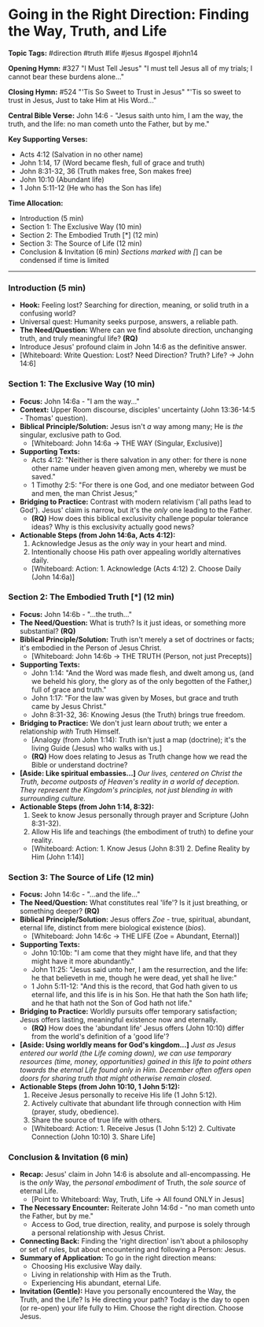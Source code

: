 # Going in the Right Direction: Finding the Way, Truth, and Life

**Topic Tags:** #direction #truth #life #jesus #gospel #john14

**Opening Hymn:** #327 "I Must Tell Jesus"
"I must tell Jesus all of my trials; I cannot bear these burdens alone..."

**Closing Hymn:** #524 "'Tis So Sweet to Trust in Jesus"
"'Tis so sweet to trust in Jesus, Just to take Him at His Word..."

**Central Bible Verse:** John 14:6 - "Jesus saith unto him, I am the way, the truth, and the life: no man cometh unto the Father, but by me."

**Key Supporting Verses:**
*   Acts 4:12 (Salvation in no other name)
*   John 1:14, 17 (Word became flesh, full of grace and truth)
*   John 8:31-32, 36 (Truth makes free, Son makes free)
*   John 10:10 (Abundant life)
*   1 John 5:11-12 (He who has the Son has life)

**Time Allocation:**
- Introduction (5 min)
- Section 1: The Exclusive Way (10 min)
- Section 2: The Embodied Truth [*] (12 min)
- Section 3: The Source of Life (12 min)
- Conclusion & Invitation (6 min)
*Sections marked with [*] can be condensed if time is limited

---

### Introduction (5 min)

-   **Hook:** Feeling lost? Searching for direction, meaning, or solid truth in a confusing world?
-   Universal quest: Humanity seeks purpose, answers, a reliable path.
-   **The Need/Question:** Where can we find absolute direction, unchanging truth, and truly meaningful life? **(RQ)**
-   Introduce Jesus' profound claim in John 14:6 as the definitive answer.
-   [Whiteboard: Write Question: Lost? Need Direction? Truth? Life? -> John 14:6]

### Section 1: The Exclusive Way (10 min)

-   **Focus:** John 14:6a - "I am the way..."
-   **Context:** Upper Room discourse, disciples' uncertainty (John 13:36-14:5 - Thomas' question).
-   **Biblical Principle/Solution:** Jesus isn't *a* way among many; He is *the* singular, exclusive path to God.
    -   [Whiteboard: John 14:6a -> THE WAY (Singular, Exclusive)]
-   **Supporting Texts:**
    -   Acts 4:12: "Neither is there salvation in any other: for there is none other name under heaven given among men, whereby we must be saved."
    -   1 Timothy 2:5: "For there is one God, and one mediator between God and men, the man Christ Jesus;"
-   **Bridging to Practice:** Contrast with modern relativism ('all paths lead to God'). Jesus' claim is narrow, but it's the *only* one leading to the Father.
    -   **(RQ)** How does this biblical exclusivity challenge popular tolerance ideas? Why is this exclusivity actually good news?
-   **Actionable Steps (from John 14:6a, Acts 4:12):**
    1.  Acknowledge Jesus as the *only* way in your heart and mind.
    2.  Intentionally choose His path over appealing worldly alternatives daily.
    -   [Whiteboard: Action: 1. Acknowledge (Acts 4:12) 2. Choose Daily (John 14:6a)]

### Section 2: The Embodied Truth [*] (12 min)

-   **Focus:** John 14:6b - "...the truth..."
-   **The Need/Question:** What is truth? Is it just ideas, or something more substantial? **(RQ)**
-   **Biblical Principle/Solution:** Truth isn't merely a set of doctrines or facts; it's embodied in the Person of Jesus Christ.
    -   [Whiteboard: John 14:6b -> THE TRUTH (Person, not just Precepts)]
-   **Supporting Texts:**
    -   John 1:14: "And the Word was made flesh, and dwelt among us, (and we beheld his glory, the glory as of the only begotten of the Father,) full of grace and truth."
    -   John 1:17: "For the law was given by Moses, but grace and truth came by Jesus Christ."
    -   John 8:31-32, 36: Knowing Jesus (the Truth) brings true freedom.
-   **Bridging to Practice:** We don't just learn *about* truth; we enter a relationship *with* Truth Himself.
    -   [Analogy (from John 1:14): Truth isn't just a map (doctrine); it's the living Guide (Jesus) who walks with us.]
    -   **(RQ)** How does relating to Jesus as Truth change how we read the Bible or understand doctrine?
-   **[Aside: Like spiritual embassies...]** *Our lives, centered on Christ the Truth, become outposts of Heaven's reality in a world of deception. They represent the Kingdom's principles, not just blending in with surrounding culture.*
-   **Actionable Steps (from John 1:14, 8:32):**
    1.  Seek to know Jesus personally through prayer and Scripture (John 8:31-32).
    2.  Allow His life and teachings (the embodiment of truth) to define your reality.
    -   [Whiteboard: Action: 1. Know Jesus (John 8:31) 2. Define Reality by Him (John 1:14)]

### Section 3: The Source of Life (12 min)

-   **Focus:** John 14:6c - "...and the life..."
-   **The Need/Question:** What constitutes real 'life'? Is it just breathing, or something deeper? **(RQ)**
-   **Biblical Principle/Solution:** Jesus offers *Zoe* - true, spiritual, abundant, eternal life, distinct from mere biological existence (*bios*).
    -   [Whiteboard: John 14:6c -> THE LIFE (Zoe = Abundant, Eternal)]
-   **Supporting Texts:**
    -   John 10:10b: "I am come that they might have life, and that they might have it more abundantly."
    -   John 11:25: "Jesus said unto her, I am the resurrection, and the life: he that believeth in me, though he were dead, yet shall he live:"
    -   1 John 5:11-12: "And this is the record, that God hath given to us eternal life, and this life is in his Son. He that hath the Son hath life; and he that hath not the Son of God hath not life."
-   **Bridging to Practice:** Worldly pursuits offer temporary satisfaction; Jesus offers lasting, meaningful existence now and eternally.
    -   **(RQ)** How does the 'abundant life' Jesus offers (John 10:10) differ from the world's definition of a 'good life'?
-   **[Aside: Using worldly means for God's kingdom...]** *Just as Jesus entered our world (the Life coming down), we can use temporary resources (time, money, opportunities) gained in this life to point others towards the eternal Life found only in Him. December often offers open doors for sharing truth that might otherwise remain closed.*
-   **Actionable Steps (from John 10:10, 1 John 5:12):**
    1.  Receive Jesus personally to receive His life (1 John 5:12).
    2.  Actively cultivate that abundant life through connection with Him (prayer, study, obedience).
    3.  Share the source of true life with others.
    -   [Whiteboard: Action: 1. Receive Jesus (1 John 5:12) 2. Cultivate Connection (John 10:10) 3. Share Life]

### Conclusion & Invitation (6 min)

-   **Recap:** Jesus' claim in John 14:6 is absolute and all-encompassing. He is the *only* Way, the *personal embodiment* of Truth, the *sole source* of eternal Life.
    -   [Point to Whiteboard: Way, Truth, Life -> All found ONLY in Jesus]
-   **The Necessary Encounter:** Reiterate John 14:6d - "no man cometh unto the Father, but by me."
    -   Access to God, true direction, reality, and purpose is solely through a personal relationship with Jesus Christ.
-   **Connecting Back:** Finding the 'right direction' isn't about a philosophy or set of rules, but about encountering and following a Person: Jesus.
-   **Summary of Application:** To go in the right direction means:
    -   Choosing His exclusive Way daily.
    -   Living in relationship with Him as the Truth.
    -   Experiencing His abundant, eternal Life.
-   **Invitation (Gentle):** Have you personally encountered the Way, the Truth, and the Life? Is He directing your path? Today is the day to open (or re-open) your life fully to Him. Choose the right direction. Choose Jesus.